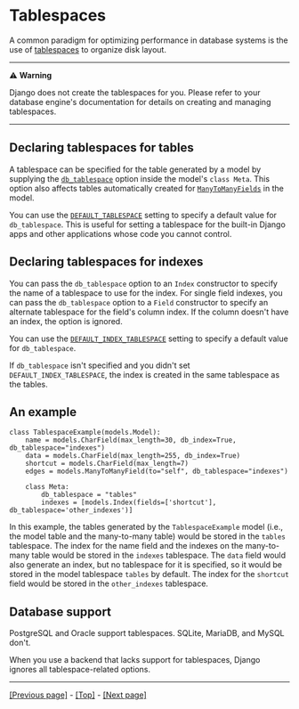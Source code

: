 # Tablespaces

A common paradigm for optimizing performance in database systems is the use of [tablespaces](https://en.wikipedia.org/wiki/Tablespace) to organize disk layout.

<hr>

:warning: **Warning**

Django does not create the tablespaces for you. Please refer to your database engine's documentation for details on creating and managing tablespaces.

<hr>

## Declaring tablespaces for tables

A tablespace can be specified for the table generated by a model by supplying the [`db_tablespace`](https://docs.djangoproject.com/en/4.0/ref/models/options/#django.db.models.Options.db_tablespace) option  inside the model's `class Meta`. This option also affects tables automatically created for [`ManyToManyFields`](https://docs.djangoproject.com/en/4.0/ref/models/fields/#django.db.models.ManyToManyField) in the model.

You can use the [`DEFAULT_TABLESPACE`](https://docs.djangoproject.com/en/4.0/ref/settings/#std:setting-DEFAULT_TABLESPACE) setting to specify a default value for `db_tablespace`. This is useful for setting a tablespace for the built-in Django apps and other applications whose code you cannot control.

## Declaring tablespaces for indexes

You can pass the `db_tablespace` option to an `Index` constructor to specify the name of a tablespace to use for the index. For single field indexes, you can pass the `db_tablespace` option to a `Field` constructor to specify an alternate tablespace for the field's column index. If the column doesn't have an index, the option is ignored.

You can use the [`DEFAULT_INDEX_TABLESPACE`](https://docs.djangoproject.com/en/4.0/ref/settings/#std:setting-DEFAULT_INDEX_TABLESPACE) setting to specify a default value for `db_tablespace`.

If `db_tablespace` isn't specified and you didn't set `DEFAULT_INDEX_TABLESPACE`, the index is created in the same tablespace as the tables.

## An example

```
class TablespaceExample(models.Model):
    name = models.CharField(max_length=30, db_index=True, db_tablespace="indexes")
    data = models.CharField(max_length=255, db_index=True)
    shortcut = models.CharField(max_length=7)
    edges = models.ManyToManyField(to="self", db_tablespace="indexes")

    class Meta:
        db_tablespace = "tables"
        indexes = [models.Index(fields=['shortcut'], db_tablespace='other_indexes')]
```
In this example, the tables generated by the `TablespaceExample` model (i.e., the model table and the many-to-many table) would be stored in the `tables` tablespace. The index for the name field and the indexes on the many-to-many table would be stored in the `indexes` tablespace. The `data` field would also generate an index, but no tablespace for it is specified, so it would be stored in the model tablespace `tables` by default. The index for the `shortcut` field would be stored in the `other_indexes` tablespace.

## Database support

PostgreSQL and Oracle support tablespaces. SQLite, MariaDB, and MySQL don't.

When you use a backend that lacks support for tablespaces, Django ignores all tablespace-related options.

<hr>

[[Previous page]](https://github.com/AndrewSRea/My_Learning_Port_II/tree/main/Django/Django_Docs/Models_and_Databases/Multiple_Databases#multiple-databases) - [[Top]](https://github.com/AndrewSRea/My_Learning_Port_II/tree/main/Django/Django_Docs/Models_and_Databases/Tablespaces#tablespaces) - [[Next page]](https://github.com/AndrewSRea/My_Learning_Port_II/tree/main/Django/Django_Docs/Models_and_Databases/DB_Access_Optimization#database-access-optimization)